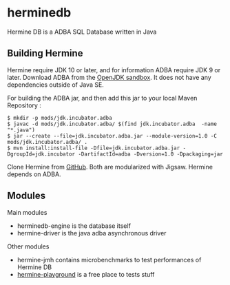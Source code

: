 # herminedb
Hermine DB is a ADBA SQL Database written in Java

## Building Hermine

Hermine require JDK 10 or later, and for information ADBA require JDK 9 or later. Download ADBA from the 
[OpenJDK sandbox](http://hg.openjdk.java.net/jdk/sandbox/file/JDK-8188051-branch/src/jdk.incubator.adba/share/classes). 
It does not have any dependencies outside of Java SE. 

For building the ADBA jar, and then add this jar to your local Maven Repository :
```
$ mkdir -p mods/jdk.incubator.adba
$ javac -d mods/jdk.incubator.adba/ $(find jdk.incubator.adba  -name "*.java")
$ jar --create --file=jdk.incubator.adba.jar --module-version=1.0 -C mods/jdk.incubator.adba/ .
$ mvn install:install-file -Dfile=jdk.incubator.adba.jar -DgroupId=jdk.incubator -DartifactId=adba -Dversion=1.0 -Dpackaging=jar
```

Clone Hermine from [GitHub](https://github.com/pull-vert/herminedb). Both are modularized with Jigsaw. Hermine depends on ADBA.

##  Modules
Main modules
* herminedb-engine is the database itself
* hermine-driver is the java adba asynchronous driver

Other modules
* hermine-jmh contains microbenchmarks to test performances of Hermine DB
* [hermine-playground](hermine-playground/README.md) is a free place to tests stuff

